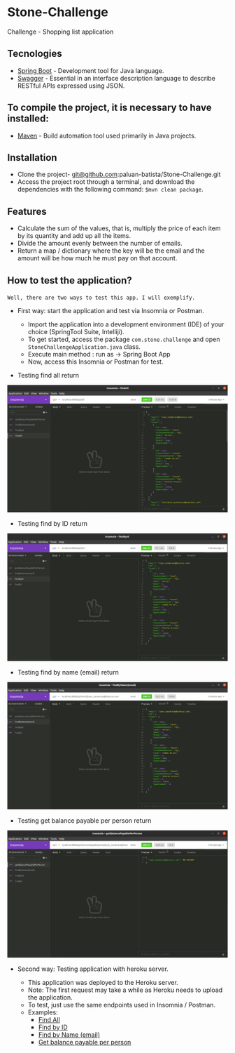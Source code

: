 # Stone-Challenge
Challenge - Shopping list application

## Tecnologies

- [Spring Boot](https://spring.io/projects/spring-boot) - Development tool for Java language.
- [Swagger](https://swagger.io/) - Essential in an interface description language to describe RESTful APIs expressed using JSON.

## To compile the project, it is necessary to have installed:

- [Maven](https://maven.apache.org/) - Build automation tool used primarily in Java projects.

## Installation

- Clone the project- git@github.com:paluan-batista/Stone-Challenge.git
- Access the project root through a terminal, and download the dependencies with the following command: `$mvn clean package`.

## Features

* Calculate the sum of the values, that is, multiply the price of each item by its quantity and add up all the items.
* Divide the amount evenly between the number of emails.
* Return a map / dictionary where the key will be the email and the amount will be how much he must pay on that account.

## How to test the application?

`Well, there are two ways to test this app. I will exemplify.`

* First way: start the application and test via Insomnia or Postman.
  - Import the application into a development environment (IDE) of your choice (SpringTool Suite, Intelliji).
  - To get started, access the package `com.stone.challenge` and open `StoneChallengeApplication.java` class.
  - Execute main method : run as -> Spring Boot App
  - Now, access this Insomnia or Postman for test.
  
  
  
  
* Testing find all return

![alt text](https://github.com/paluan-batista/Stone-Challenge/blob/master/screenshots/findAll.png)

  
* Testing find by ID return 

![alt text](https://github.com/paluan-batista/Stone-Challenge/blob/master/screenshots/findById.png)

* Testing find by name (email) return

![alt text](https://github.com/paluan-batista/Stone-Challenge/blob/master/screenshots/findByName(email).png)

* Testing get balance payable per person return

![alt text](https://github.com/paluan-batista/Stone-Challenge/blob/master/screenshots/getBalancePayablePerPerson.png)


* Second way: Testing application with heroku server.
  - This application was deployed to the Heroku server.
  - Note: The first request may take a while as Heroku needs to upload the application.
  - To test, just use the same endpoints used in Insomnia / Postman.
  
  * Examples:
    - [Find All](https://stone-challenge-app.herokuapp.com/api/all)
    - [Find by ID](https://stone-challenge-app.herokuapp.com/api/id/1)
    - [Find by Name (email)](https://stone-challenge-app.herokuapp.com/api/email/lenildson_quebraosso@muaythai.com)
    - [Get balance payable per person](https://stone-challenge-app.herokuapp.com/api/amount/payable/email/lenildson_quebraosso@muaythai.com)
  
